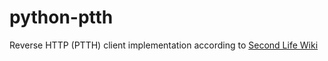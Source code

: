 # python-ptth
Reverse HTTP (PTTH) client implementation according to [Second Life Wiki](http://wiki.secondlife.com/wiki/Reverse_HTTP)
